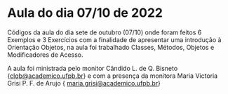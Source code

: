 # Aula do dia 07/10 de 2022

Códigos da aula do dia sete de outubro (07/10) onde foram feitos 6 Exemplos
e 3 Exercícios com a finalidade de apresentar uma introdução à Orientação Objetos,
na aula foi trabalhado Classes, Métodos, Objetos e Modificadores de Acesso.

A aula foi ministrada pelo monitor Cândido L. de Q. Bisneto
{clqb@academico.ufpb.br} e com a presença da monitora Maria 
Victoria Grisi P. F. de Arujo { maria.grisi@academico.ufpb.br}